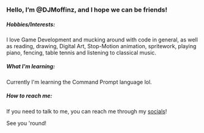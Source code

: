 ### Hello, I’m @DJMoffinz, and I hope we can be friends!  
##### Hobbies/Interests:  
I love Game Development and mucking around with code in general, as well as reading, drawing, Digital Art, Stop-Motion animation, spritework, playing piano, fencing, table tennis and listening to classical music. 

##### What I'm learning:  
Currently I'm learning the Command Prompt language lol.

##### How to reach me:  
If you need to talk to me, you can reach me through my [socials](Socials.url)!

See you 'round!

<!---
If you are here, why?
--->
